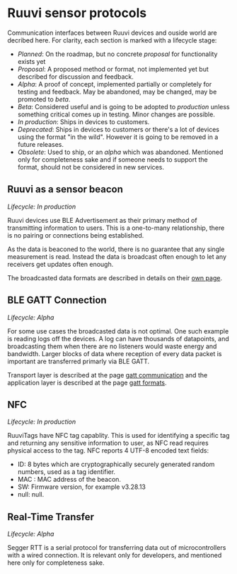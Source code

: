 # Ruuvi sensor protocols
Communication interfaces between Ruuvi devices and ouside world are decribed here. 
For clarity, each section is marked with a lifecycle stage:
 - *Planned*: On the roadmap, but no concrete *proposal* for functionality exists yet
 - *Proposal*: A proposed method or format, not implemented yet but described for discussion and feedback.
 - *Alpha*: A proof of concept, implemented partially or completely for testing and feedback. May be abandoned, may be changed, may be promoted to *beta*. 
 - *Beta*: Considered useful and is going to be adopted to *production* unless something critical comes up in testing. Minor changes are possible.
 - *In production*: Ships in devices to customers.
 - *Deprecated*: Ships in devices to customers or there's a lot of devices using the format "in the wild". However it is going to be removed in a future releases. 
 - *Obsolete*: Used to ship, or an *alpha* which was abandoned. Mentioned only for completeness sake and if someone needs to support the format, should not be considered in new services. 

## Ruuvi as a sensor beacon
*Lifecycle: In production*

Ruuvi devices use BLE Advertisement as their primary method of transmitting information to users.
This is a one-to-many relationship, there is no pairing or connections being established. 

As the data is beaconed to the world, there is no guarantee that any single measurement is read.
Instead the data is broadcast often enough to let any receivers get updates often enough.

The broadcasted data formats are described in details on their [own page](./broadcast_formats.md).

## BLE GATT Connection
*Lifecycle: Alpha*

For some use cases the broadcasted data is not optimal. One such example is reading logs
off the devices. A log can have thousands of datapoints, and broadcasting them when there are
no listeners would waste energy and bandwidth. Larger blocks of data where reception of every data packet 
is important are transferred primarly via BLE GATT. 

Transport layer is described at the page [gatt communication](./gatt_communication.md) and the
application layer is described at the page [gatt formats](./gatt_formats.md).

## NFC
*Lifecycle: In production*

RuuviTags have NFC tag capablity. This is used for identifying a specific tag and returning
any sensitive information to user, as NFC read requires physical access to the tag.
NFC reports 4 UTF-8 encoded text fields:
 - ID: 8 bytes which are cryptographically securely generated random numbers, used as a tag identifier.
 - MAC : MAC address of the beacon.
 - SW: Firmware version, for example v3.28.13
 - null: null.

## Real-Time Transfer
*Lifecycle: Alpha*

Segger RTT is a serial protocol for transferring data out of microcontrollers with a wired connection.
It is relevant only for developers, and mentioned here only for completeness sake.
